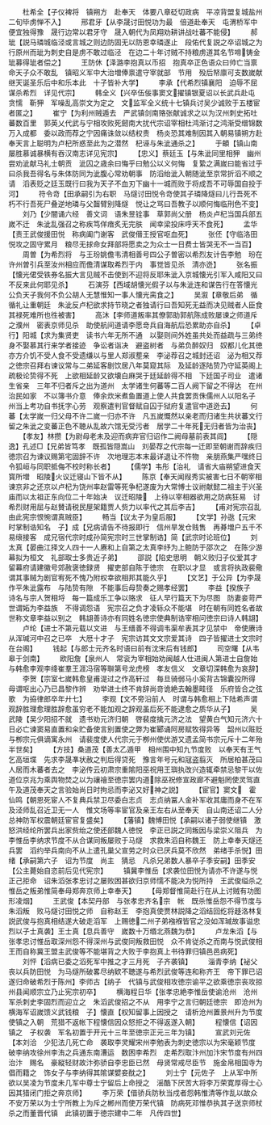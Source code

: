 <!-- { "loadSidebar": true } -->
　　杜希全【子仪裨将　镇朔方　赴奉天　体要八章砭切政病　平凉背盟复城盐州二旬毕虏惮不入】
　　邢君牙【从李晟讨田悦功为最　倍道赴奉天　屯渭桥军中便宜独得豫　晟行边常以君牙守　晟入朝代为凤翔劝耕讲战吐蕃不能侵】
　　郝玼【説马璘城临泾或言城之则边防固无以防恩幸璘遂止　段佑代复説之卒诏城之为行原州而玼为刺史自是虏不敢过临泾　在边二十年讨贼不持粮虏道其名节啼铸金玼募得玼者偿之】
　　王防休【泽潞李抱真以币招　抱真卒正色语众曰帅亡当禀命天子众不敢乱　镇昭义军中大治増俸禀遣守宰就部　节用　殁后帑廪可支数嵗献继天诞圣乐后中和乐本此　十子皆补大学】
　　李承【代希烈镇襄阳　迫辱不屈谋杀希烈　详见代宗】
　　韩全义【兴卒伍佞事窦文擢镇银夏诏以长武兵赴屯　贪懦　靳狎　军噪乱高崇文为定之　文监军全义统十七镇兵讨吴少诚败于五楼宦者匿之】
　　崔宁【为利州贼遁去　严武镇剑南赂张献诚求之以为汉州刺史拓吐蕃数百里　郭英乂代武与宁相攻败死劒南大扰代宗诏宰相杜鸿渐讨之鸿渐受缯锦数万入成都　委以政而荐之宁因痛诛敛以结权贵　杨炎恐其难制因其入朝易镇朔方赴奉天言上聪明为卢杞所惑至此为之潜然　杞诬与朱泚通杀之】
　　于頔【镇山南　屡胜慕诚暴横有吞汉南志详见宪宗】
　　【忠义】蔡廷玉【与朱泚同里相狎　幽州尝劝泚献马礼士朝贡　泚囚之歳余曰悔乎曰勉公以义何悔　复絷之满嵗曰能省过乎曰杀我吾得名与朱体防同为泚腹心常劝朝事　防滔绐泚入朝随泚至京常折滔不顺之请　滔表贬之廷玉既行曰我为天子不血刃下幽十一城而败于将成吾不可辱国自投于河】
　　符令竒【田承嗣引为右职　马燧讨田悦令竒使其子璘降燧曰儿行吾死不朽不行吾死尸叠逆地璘与父齧臂别降燧　悦让之骂曰吾教子以顺何悔临刑色不变】
　　刘乃【少闇诵六经　善文词　语朱昱铨事　草郭尚父册　杨炎卢杞当国兵部五嵗不迁　朱泚乱强召之称疾笃佯瘖炙无完肤　闻幸梁投床呼天不食死】
　　孟华【责王武俊援田悦　称病阖门谢客　武俊僣王授官呕血死】
　　张伾【守临洛田悦攻之固守累月　粮尽无捄命女拜部将愿卖之为众士一日费士皆哭无不一当百】
　　周曽【为希烈将　与王玢姚儋韦清相善号四公子曽密以希烈友计告李勉　玢在许州曽引兵至汝州相应而儋清谋取希烈于内　事觉皆见杀　清亦迯】
　　张名振【懐光侰受铁券名振大言见贼不击使到不迎将反耶朱泚入京城懐光引军入咸阳又曰不反来此何耶见杀】
　　石演芬【西域胡懐光假子以与朱泚连和谋告行在答懐光公负天子我何不负公胡人无慧惟知一事人懐光脔食之】
　　吴溆【章敬后弟　循循礼让重朝廷　朱泚反卢杞欲求持节晓之者独请行曰吾知死无益而决见贼者人臣食其禄死难所也徃被害】
　　高沐【李师道叛率其僚郭助郭航陈成败屡谏之师道斥之濮州　密表京师见杀　助使航间道请李愿竒兵自海航后恐累助亦自杀】
　　【卓行】阳城【求为集贤吏　读书六年无所不通　以娶则间外姓虽共处而益疏与三弟终身不娶慕其行来学者接迹　争讼者诣决　避盗树者　与弟负醉奴归　奴都儿化其徳亦方介饥不受人食不受遗缣以与里人郑淑塟亲　李泌荐召之城封还诏　泌为相又荐之徳宗召拜右谏议常与二弟延客剧饮居八年莫窥其际　及延龄逐陆贽乃守延英阁上疏极论贽得不死　上欲相延龄又欲壊白麻哭于廷延龄得不相　下廷国子司业　遣诸生省亲　三年不归者斥之出为道州　太学诸生何蕃等二百人阙下留之不得达　在州治民如家　不以簿书介意　俸余炊米煮鱼置道上使人共食罢贡侏儒州人以阳名子　州当上考功自书抚字心劳　观察遣判官督赋自囚于狱府复遣官中道迯去】
　　何蕃【太学嵗一归父母不许二嵗一归亦不许　凡五嵗慨然以亲老而归诸生共状蕃文行留之朱泚之变蕃正色不聴从乱故六馆无受污者　居学二十年死无归者皆为治丧】
　　【孝友】林攒【为尉母老未及迎而病弃官归诏作二阙母墓前表其闾】
　　【隠逸】孔述□【兄弟皆笃孝　既孤皆隠嵩山　刘晏荐之代宗每一迁即至朝谢而辞疾归　徳宗召为谏议赐第宅固辞不许　次地理志本末最详退让不忤物　亲朋燕集严嘿终日　令狐峘与同职抵侮不校时称长者】
　　【儒学】韦彤【治礼　请省大庙朔望进食天寳所増　昭陵火议迁寝山下皆不从】
　　陈京【奉天闻叚秀实被害七日不朝宰相谏京非之还京以卢杞为饶州率赵雷等死争杞遂废为大常愽士议祔献懿二祖主于兴圣庙而以太祖正东向位二十年始决　议迁昭陵　上待以宰相器欲用之防病狂易　讨希烈财用屈与赵賛请税民屋架籍贾人赀力以率代之其后李吉】
　　【甫对宪宗召乱由此宪宗恨惋谓真贼臣】
　　畅当【议太子为皇后服】
　　【文学】孙逖【元宋时掌制诰知名　子】成【兄病请告不待报即行　信州旱发仓贱售　再朞増户五千不易缞接客　成兄宿代宗时成孙简宪宗时三世掌制诰】简【武宗时论班位】
　　刘太真【晏曲江择文人四十一人赓和上自第之太真李纾为上鲍防于邵次之　在陈少游幕拟为桓文　礼部取士多贵近子弟】
　　邵説【陷史思明　朝义败归子仪爱其才留幕府请建徽号郊赦褒徳録贤　擢吏部自陈于徳宗　在职以才显　或言将执政裴儆谓其事贼为剧官宥死不愧乃附权幸欲相邦其能久乎】
　　【文艺】于公异【为李晟作平朱泚露布　与陆贽有隙　不能事后母贽奏之赐孝经罢】
　　李益【揆族子　诗名与宗人贺相埒　每一篇成乐工争以赂求　征人早行篇天下为尽图　防妻妾苛严世谓妬为李益族　不得调怨语　宪宗召之负才凌轹众不能堪　时在朝有同姓名者故世称文章李益以别之　韩翃善诗亦有同姓名徳宗使典制诰宰相问徳宗曰诗人韩翃】
　　卢纶【进士不第元载以文进　与王缙善不得调韦渠牟表其才见禁中　帝使赓诗　从浑瑊河中召之已卒　大厯十才子　宪宗访其文文宗爱其诗　四子皆擢进士文宗时在台阁】
　　钱起【与郎士元齐名时语曰前有沈宋后有钱郎】
　　司空曙【从韦皋于剑南】
　　欧阳詹【泉州人　常衮为宰相始劝闽越人仕进闽人第进士自詹始　与韩愈李观李绛崔羣王涯冯宿等聨第号龙虎榜　孝友信义　文章切深韩愈为哀辞】
　　李贺【宗室七嵗韩愈皇甫湜过之作高轩过　毎旦骑弱马小奚背古锦囊投所得　母谓呕出心乃已昌黎作辨　劝举进士终不肯辞尚竒诡絶去翰墨畦径　乐府皆合之弦歌　为拹律郎卒年廾七】
　　李观【文不旁沿前人　时谓与韩愈相上下陆希声谓观辞胜理愈理胜辞愈虽穷老不能加观之辞观虽后死不能逮愈之质华从子】
　　吴武陵【吴少阳招不就　遗书劝元济归朝　啓裴度擒元济之法　望黄白气知元济六十日必亡谏窦易直置和籴贮备使言别置使之弊为崔郾诵阿房赋牧得异等　韶州以赃贬　与栁宗元俱谪寓永州　请裴度使人代宗元于栁州使优游又遗孟简书宗元斥十二年殆半世矣】
　　【方技】桑道茂【善太乙遁甲　相州围中知九节度败　以奉天有王气乞高垣堞　先求李晟凖状赦之判后得贷死　豫言年号元和冦盗翦灭　所居柏甚茂曰人居而木蕃者去之　李泌传云初肃宗重隂阳巫祝用王璵执改兴造辄牵禁忌黎干以佐道位京兆为乘舆物焚之以为禳禬至徳宗罢内道除巫祝修宣政廊不避魁罔使灵驾直午及道茂奉天之言验始尚日时拘忌而李泌又好神之説】
　　【宦官】窦文　霍仙鸣【朝恩死宦人不复典兵禁卫尽委白志贞　志贞纳冨人金补军收其庸而身不在军及泾师乱召近卫无一人　惟文场等率宦官及亲王左右从至奉天　自山南还诏二人分总神防军权震朝廷宦官复盛矣】
　　【藩镇】魏愽田悦【承嗣以诸子弱使继镇　激怒洪经纶所罢兵出家赀绐之使还部魏人徳悦　李正已説之同叛因与梁崇义阻兵　为李惟岳李纳求节度不从合谋同叛屡败于马燧　求救朱滔自称魏王　防上幸奉天燧还兵罢　滔约举兵南向不从上遣孔巢父宣劳之时众已厌兵莫不欣然　弟绪手杀悦】田绪【承嗣第六子　诏为节度　尚主　猜忌　凡杀兄弟数人暴卒子季安嗣】田季安【公主薨始自恣前后见代宪宗】
　　镇冀李惟岳【求袭位田悦为请亦不许遂与悦正己拒命　诏朱滔张孝忠讨之屡败困甚欲归京师懦不能决为悦所持　王武俊缢杀之　惟岳之叛弟惟简奉母郑奔京师上幸奉天】
　　【母郑督惟简赴行在从上讨贼有功图形凌烟】
　　王武俊【本契丹部　与张孝忠齐名宗　帐　既杀惟岳怨不得节度与朱滔叛　败马燧讨田悦之师　自称赵王　李抱真使贾林説降之滔结回纥将趍洛林复説武俊与抱真相结遂大破走滔军　上赐徳二州子弟襁褓皆官之没如浑瑊故事谥忠烈以子士真袭】王士真【息兵善守　嵗数十万缗北燕魏为恭】
　　卢龙朱滔【与张孝忠讨惟岳取深州怨不得深州与武俊同叛救田悦　众不肯従杀之而南与悦武俊相王而自称冀王盟主武俊等不能堪背之大败于李抱真上书待罪归镇邑邑病死】
　　刘怦【滔病已委之滔死军中推之才三月死　子齐袭镇】
　　淄青李纳【袐父丧以兵防田悦　为马燧所破畧尽纳欵不聴遂与希烈武俊等连和称齐王　帝下罪已诏遂归命破希烈于陈州】李师古【纳子　代镇与武俊相攻徳宗谕平之欲乘徳宗丧攻掠州县闻顺宗立乃止宪宗初卒】
　　横海程日华【张孝忠絶李惟岳使谕沧州　沧州军杀刺史李固烈而迎立之　朱滔武俊招之不从　用李宁之言归朝廷徳宗　即沧州为横海军诏嵗馈义武钱粮　子】懐直【权知留事上因授之　请析沧州置景州升为节度使镇之入朝　荒猎不返帐下程懐信因众怒拒之不得返遂入朝】
　　程懐信【诏因镇之　子权袭　军名初置于开元十三年至徳宗正元三年为镇】
　　宣武刘元佐【本刘洽　少犯法几死亡命　袭取李灵耀宋州李勉表为刺史徳宗以为宋毫颖节度　破李纳攻徐州李洧之兵通东南漕运　数困李希烈　走希烈取汴州加汴宋节度有州四治汴　赐名　豪縦轻财故汴弥骄自李忠臣已然　母贤常戒尽臣节　施金帛相国寺为倡而籍之　饰女子与李纳得其隂谋嬖妾酖之】
　　刘士宁【元佐子　上从军中所欲以吴凌为节度未几军中尊士宁留后上命授之　滛酷下厌苦大将李万荣寛厚得士心因其猎闭门拒之奔京师】
　　李万荣【借骄兵防秋当戍者怨韩惟清等作乱以故众不安万荣以为士宁所教上为斥之郴州而使万荣代镇　防病死邓惟恭执其子送京师杖杀之而董晋代镇　此镇初置于徳宗建中二年　凡传四世】
